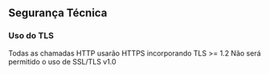 ## Segurança Técnica

### Uso do TLS
Todas as chamadas HTTP usarão HTTPS incorporando TLS >= 1.2
Não será permitido o uso de SSL/TLS v1.0

